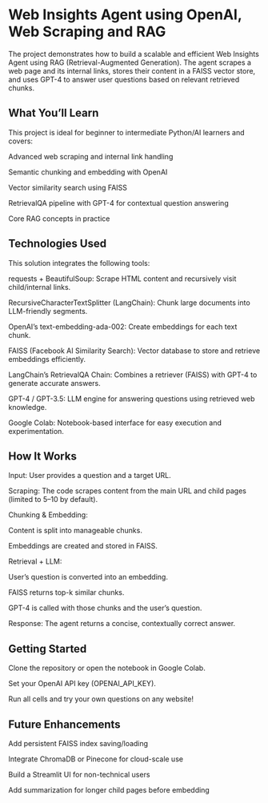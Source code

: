 # Web Insights Agent using OpenAI, Web Scraping and RAG 

The project demonstrates how to build a scalable and efficient Web Insights Agent using RAG (Retrieval-Augmented Generation). The agent scrapes a web page and its internal links, stores their content in a FAISS vector store, and uses GPT-4 to answer user questions based on relevant retrieved chunks.

## What You’ll Learn
This project is ideal for beginner to intermediate Python/AI learners and covers:

Advanced web scraping and internal link handling

Semantic chunking and embedding with OpenAI

Vector similarity search using FAISS

RetrievalQA pipeline with GPT-4 for contextual question answering

Core RAG concepts in practice

## Technologies Used
This solution integrates the following tools:

requests + BeautifulSoup: Scrape HTML content and recursively visit child/internal links.

RecursiveCharacterTextSplitter (LangChain): Chunk large documents into LLM-friendly segments.

OpenAI’s text-embedding-ada-002: Create embeddings for each text chunk.

FAISS (Facebook AI Similarity Search): Vector database to store and retrieve embeddings efficiently.

LangChain’s RetrievalQA Chain: Combines a retriever (FAISS) with GPT-4 to generate accurate answers.

GPT-4 / GPT-3.5: LLM engine for answering questions using retrieved web knowledge.

Google Colab: Notebook-based interface for easy execution and experimentation.

## How It Works
Input: User provides a question and a target URL.

Scraping: The code scrapes content from the main URL and child pages (limited to 5–10 by default).

Chunking & Embedding:

  Content is split into manageable chunks.

  Embeddings are created and stored in FAISS.

Retrieval + LLM:

  User’s question is converted into an embedding.

  FAISS returns top-k similar chunks.

GPT-4 is called with those chunks and the user’s question.

Response: The agent returns a concise, contextually correct answer.


## Getting Started
Clone the repository or open the notebook in Google Colab.

Set your OpenAI API key (OPENAI_API_KEY).

Run all cells and try your own questions on any website!



## Future Enhancements
Add persistent FAISS index saving/loading

Integrate ChromaDB or Pinecone for cloud-scale use

Build a Streamlit UI for non-technical users

Add summarization for longer child pages before embedding
